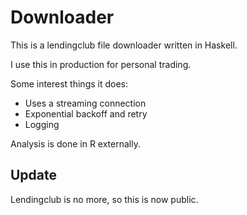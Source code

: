 # Downloader

This is a lendingclub file downloader written in Haskell.

I use this in production for personal trading.

Some interest things it does:

- Uses a streaming connection
- Exponential backoff and retry
- Logging

Analysis is done in R externally.

## Update

Lendingclub is no more, so this is now public.